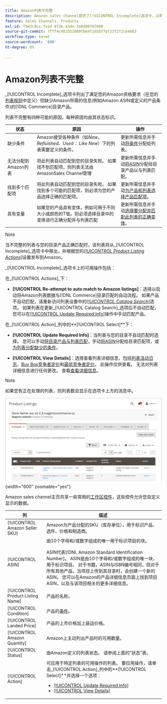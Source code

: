 ```yaml
---
title: Amazon列表不完整
description: Amazon sales channel提供了[!UICONTROL Incomplete]选项卡，以帮助您识别不完整的Amazon列表并满足其资格要求。
feature: Sales Channels, Products
exl-id: f943c9cc-fa1d-4f3e-a3de-3a8d00f87890
source-git-commit: 7fff4c463551089fb64f2d5bf7bf23f272ce4663
workflow-type: tm+mt
source-wordcount: '608'
ht-degree: 0%

---
```


# Amazon列表不完整

_[!UICONTROL Incomplete]_选项卡列出了满足您的Amazon资格要求（在您的[列表规则](./listing-rules.md)中定义）但缺少Amazon所需的信息(例如Amazon ASIN或定义的产品条件)的[!DNL Commerce]目录产品。

列表不完整有四种可能的原因，每种原因均由其状态标识。

| 状态 | 原因 | 操作 |
|------------------------------------|-------------------------------------------------------------------------------------------------------------------------------------------------------------------------------------------------|----------------------------------------------------------------------------------------------------------------------------------------------------------------------------------------------------------------|
| 缺少条件 | Amazon接受各种条件（如&#x200B;_New_、_Refluished_、_Used： Like New_）下的列表需要定义的条件。 | 更新所需信息并手动[将条件](./amazon-manually-update-incomplete-listing.md#update-required-info-missing-condition)分配给列表。 |
| 无法分配到Amazon列表 | 将此列表自动匹配到您的目录失败。 如果找不到匹配项，则列表无法由AmazonSales Channel管理 | 更新所需信息并手动[将ASIN](./amazon-manually-update-incomplete-listing.md#update-required-info-unable-to-assign-to-amazon-listing)分配给目录产品以与列表匹配。 |
| 找到多个匹配项 | 将此列表自动匹配到您的目录失败。 如果找到多个可能的匹配项，则必须为您的产品选择正确的匹配项。 | 更新所需信息并手动[为产品和列表选择产品匹配项](./amazon-manually-update-incomplete-listing.md#update-required-info-multiple-matches-found)。 |
| 具有变量 | 如果您的产品具有变体，例如可用于不同大小或颜色的T恤，则必须选择目录中的变体进行正确分配并与列表匹配 | 更新所需信息并手动[选择要分配并匹配此列表的正确变体](./amazon-manually-update-incomplete-listing.md#update-required-info-has-variants)。 |

>[!NOTE]
>当不完整的列表与您的目录产品正确匹配时，该列表将从&#x200B;_[!UICONTROL Incomplete]_选项卡中移出，并根据您的[_[!UICONTROL Product Listing Actions]_](./product-listing-actions.md)设置发布到Amazon。

_[!UICONTROL Incomplete]_选项卡上的可用操作包括：

在&#x200B;_[!UICONTROL Actions]_下：

- **[!UICONTROL Re-attempt to auto match to Amazon listings]**：选择以启动将Amazon列表数据与[!DNL Commerce]目录匹配的自动流程。 如果产品不自动匹配，请重新访问列表设置中的[_[!UICONTROL Catalog Search]_](./catalog-search.md)选项。 如果列表在更新&#x200B;_[!UICONTROL Catalog Search]_选项后不自动匹配，您可以在[[!UICONTROL Update Required Info]](./amazon-manually-update-incomplete-listing.md#update-required-info-multiple-matches-found)操作中手动匹配产品。

在&#x200B;_[!UICONTROL Action]_列中的&#x200B;**[!UICONTROL Select]**下：

- **[!UICONTROL Update Required Info]**：当列表与您的目录不自动匹配时选择。 您可以手动[将目录产品与列表匹配](./amazon-manually-update-incomplete-listing.md#update-required-info-multiple-matches-found)，手动[将ASIN](./amazon-manually-update-incomplete-listing.md#update-required-info-unable-to-assign-to-amazon-listing)分配给目录匹配项，或[为列表分配缺少的条件](./amazon-manually-update-incomplete-listing.md#update-required-info-missing-condition)。

- **[!UICONTROL View Details]**：选择查看列表详细信息，包括[列表活动日志](./product-listing-details.md#listing-activity-log)、[Buy Box竞争者定价](./product-listing-details.md#buy-box-competitor-pricing)和[最低竞争者定价](./product-listing-details.md#lowest-competitor-pricing)。 此操作仅供查看。 无法对列表详细信息进行任何更改。 查看[查看详细信息](./product-listing-details.md)。

>[!NOTE]
>
>如果您有正在处理的列表，则列表数会显示在选项卡上方的消息中。

![不完整的Amazon列表](assets/amazon-incomplete-listings.png){width="600" zoomable="yes"}

Amazon sales channel主页共享一些常用的[工作区控件](./workspace-controls.md)，这些控件允许您自定义显示的数据。

| 列 | 描述 |
|-----------------------------------|------------------------------------------------------------------------------------------------------------------------------------------------------------------------------------------------------------------------------------------------------------------------------------------------------------------------------------------------------------------------------------------------------------------------------------------------------------------------------------------|
| [!UICONTROL Amazon Seller SKU] | Amazon为产品分配的SKU（库存单位），用于标识产品、选件、价格和制造商。 |
| [!UICONTROL ASIN] | 由10个字母和/或数字组成的唯一用于标识项目的块。<br><br>ASIN代表[!DNL Amazon Standard Identification Number]。 ASIN是由10个字母和/或数字组成的唯一块，用于标识项目。 对于书籍，ASIN与ISBN编号相同，但对于所有其他产品，当项目上传到其目录时，会创建一个新的ASIN。 您可以在Amazon的产品详细信息页面上找到项目ASIN，以及与该项目相关的更多详细信息。 |
| [!UICONTROL Product Listing Name] | 产品的名称。 |
| [!UICONTROL Condition] | 产品的[条件](./product-listing-condition.md)。 |
| [!UICONTROL Landed Price] | 产品的上市价格加上装运价格。 |
| [!UICONTROL Amazon Quantity] | Amazon上主动列出产品时的可用数量。 |
| [!UICONTROL Status] | 由Amazon定义的列表状态。 请参阅上面的“状态”表。 |
| [!UICONTROL Action] | 可应用于特定列表的可用操作的列表。 要应用操作，请单击&#x200B;_[!UICONTROL Action]_列中的&#x200B;**[!UICONTROL Select]**并选择一个选项：<ul><li>[[!UICONTROL Update Required Info]](./amazon-manually-update-incomplete-listing.md)</li><li>[[!UICONTROL View Details]](./product-listing-details.md)</li></ul> |
